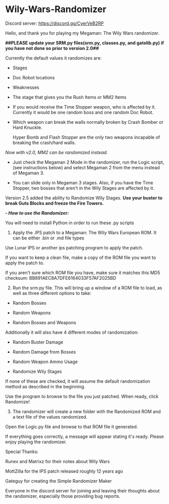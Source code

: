 # Wily-Wars-Randomizer

Discord server: https://discord.gg/CyerVeB2RP

Hello, and thank you for playing my Megaman: The Wily Wars randomizer.

**##PLEASE update your SRM.py files(srm.py, classes.py, and gatelib.py) if you have not done so prior to version 2.0##**

Currently the default values it randomizes are:

- Stages

- Doc Robot locations

- Weaknesses

- The stage that gives you the Rush Items or MM2 Items

- If you would receive the Time Stopper weapon, who is affected by it. Currently it would be one random boss and one random Doc Robot.

- Which weapon can break the walls normally broken by Crash Bomber or Hard Knuckle.

    Hyper Bomb and Flash Stopper are the only two weapons incapable of breaking the crash/hard walls.

*Now with v2.0, MM2 can be randomized instead.*

 - Just check the Megaman 2 Mode in the randomizer, run the Logic script,(see instructions below) and select Megaman 2 from the menu instead of Megaman 3. 

 - You can slide only in Megaman 3 stages. Also, if you have the Time Stopper, two bosses that aren't in the Wily Stages are affected by it.

Version 2.5 added the ability to Randomize Wily Stages. **Use your buster to break Guts Blocks and freeze the Fire Towers.**

_**- How to use the Randomizer:**_

You will need to install Python in order to run these .py scripts

1. Apply the .IPS patch to a Megaman: The Wily Wars European ROM. It can be either .bin or .md file types

Use Lunar IPS or another ips patching program to apply the patch.

If you want to keep a clean file, make a copy of the ROM file you want to apply the patch to.

If you aren't sure which ROM file you have, make sure it matches this MD5 checksum:
BB891AEC8A7DFE6164033F57AF2025BD

2. Run the srm.py file. This will bring up a window of a ROM file to load, as well as three different options to take:

- Random Bosses

- Random Weapons

- Random Bosses and Weapons

Additionally it will also have 4 different modes of randomization:

- Random Buster Damage

- Random Damage from Bosses

- Random Weapon Ammo Usage

- Randomize Wily Stages

If none of these are checked, it will assume the default randomization method as described in the beginning.

Use the program to browse to the file you just patched. When ready, click Randomize!

3. The randomizer will create a new folder with the Randomized ROM and a text file of the values randomized.

Open the Logic.py file and browse to that ROM file it generated.

If everything goes correctly, a message will appear stating it's ready. Please enjoy playing the randomizer.

Special Thanks:

Runex and Matrixz for their notes about Wily Wars

MottZilla for the IPS patch released roughly 12 years ago

Gateguy for creating the Simple Randomizer Maker

Everyone in the discord server for joining and leaving their thoughts about the randomizer, especially those providing bug reports.


